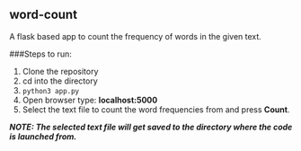 ## word-count
A flask based app to count the frequency of words in the given text.

###Steps to run:
1. Clone the repository
2. cd into the directory
3. `python3 app.py`
4. Open browser type: **localhost:5000**
5. Select the text file to count the word frequencies from and press **Count**.

**_NOTE: The selected text file will get saved to the directory where the code is launched from._**